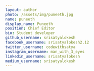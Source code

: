 ```yaml
---
layout: author
photo: /assets/img/puneeth.jpg
name: puneeth
display_name: Puneeth
position: Chief Editor
bio: Student developer
github_username: srisatyalokesh
facebook_username: srisatyalokesh2.12
twitter_username: codewithsatya
instagram_username: man_with_3_eyes
linkedin_username: srisatyalokesh
medium_username: srisatyalokesh
---
```

